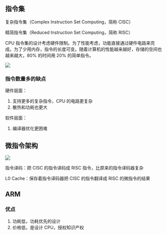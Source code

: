 ## 指令集
复杂指令集（Complex Instruction Set Computing，简称 CISC）

精简指令集（Reduced Instruction Set Computing，简称 RISC）

CPU 指令集的设计考虑硬件限制。为了性能考虑，功能直接通过硬件电路来完成。为了少用内存，指令的长度可变。随着计算机的性能越来越好，存储的空间也越来越大，80% 的时间用 20% 的简单指令。

![](/images/1648296269868-3ece2649-45b3-449c-90ec-e325466296c0.png)

### 指令数量多的缺点
硬件层面：

1. 支持更多的复杂指令，CPU 的电路更复杂
2. 散热和功耗也更大

软件层面：

1. 编译器优化更困难

## 微指令架构
![](/images/1648296843646-c39894fc-e502-4446-8868-7588107d9a3e.png)

指令译码：把 CISC 的指令译码成 RISC 指令，比原来的指令译码器复杂

L0 Cache：保存着指令译码器把 CISC 的指令翻译成 RISC 的微指令的结果

## ARM
### 优点
1. 功耗低，功耗优先的设计
2. 价格低，是设计 CPU，授权知识产权

